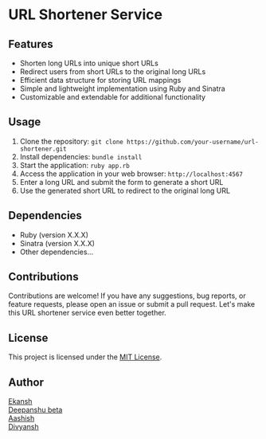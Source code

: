 
<!DOCTYPE html>
<html lang="en">

<head>
  <meta charset="UTF-8">
  <meta name="viewport" content="width=device-width, initial-scale=1.0">

</head>

<body>
  <h1>URL Shortener Service</h1>

  <h2>Features</h2>
  <ul>
    <li>Shorten long URLs into unique short URLs</li>
    <li>Redirect users from short URLs to the original long URLs</li>
    <li>Efficient data structure for storing URL mappings</li>
    <li>Simple and lightweight implementation using Ruby and Sinatra</li>
    <li>Customizable and extendable for additional functionality</li>
  </ul>

  <h2>Usage</h2>
  <ol>
    <li>Clone the repository: <code>git clone https://github.com/your-username/url-shortener.git</code></li>
    <li>Install dependencies: <code>bundle install</code></li>
    <li>Start the application: <code>ruby app.rb</code></li>
    <li>Access the application in your web browser: <code>http://localhost:4567</code></li>
    <li>Enter a long URL and submit the form to generate a short URL</li>
    <li>Use the generated short URL to redirect to the original long URL</li>
  </ol>

  <h2>Dependencies</h2>
  <ul>
    <li>Ruby (version X.X.X)</li>
    <li>Sinatra (version X.X.X)</li>
    <li>Other dependencies...</li>
  </ul>

  <h2>Contributions</h2>
  <p>Contributions are welcome! If you have any suggestions, bug reports, or feature requests, please open an issue or submit a pull request. Let's make this URL shortener service even better together.</p>

  <h2>License</h2>
  <p>This project is licensed under the <a href="LICENSE">MIT License</a>.</p>

  <h2>Author</h2>
  <p><a href="https://github.com/your-username">Ekansh <br> Deepanshu beta <br> Aashish <br> Divyansh </a></p>
</body>

</html>
